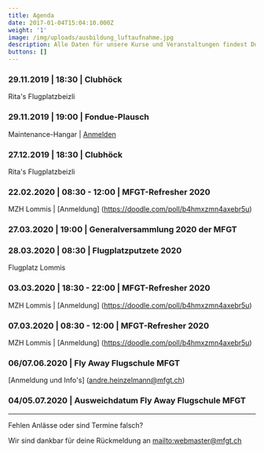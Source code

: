 ```yaml
---
title: Agenda
date: 2017-01-04T15:04:10.000Z
weight: '1'
image: /img/uploads/ausbildung_luftaufnahme.jpg
description: Alle Daten für unsere Kurse und Veranstaltungen findest Du in unserer Agenda.
buttons: []
---
```

### 29.11.2019 | 18:30 | Clubhöck

Rita's Flugplatzbeizli

### 29.11.2019 | 19:00 | Fondue-Plausch

Maintenance-Hangar | [Anmelden](https://doodle.com/poll/hadyig2z3spyunh6)

### 27.12.2019 | 18:30 | Clubhöck

Rita's Flugplatzbeizli

### 22.02.2020 | 08:30 - 12:00 | MFGT-Refresher 2020
MZH Lommis | [Anmeldung] (https://doodle.com/poll/b4hmxzmn4axebr5u)

### 27.03.2020 | 19:00 | Generalversammlung 2020 der MFGT

### 28.03.2020 | 08:30 | Flugplatzputzete 2020
Flugplatz Lommis

### 03.03.2020 | 18:30 - 22:00 | MFGT-Refresher 2020
MZH Lommis | [Anmeldung] (https://doodle.com/poll/b4hmxzmn4axebr5u)

### 07.03.2020 | 08:30 - 12:00 | MFGT-Refresher 2020
MZH Lommis | [Anmeldung] (https://doodle.com/poll/b4hmxzmn4axebr5u)

### 06/07.06.2020 | Fly Away Flugschule MFGT
[Anmeldung und Info's] (andre.heinzelmann@mfgt.ch)

### 04/05.07.2020 | Ausweichdatum Fly Away Flugschule MFGT

<hr>

Fehlen Anlässe oder sind Termine falsch?

Wir sind dankbar für deine Rückmeldung an <mailto:webmaster@mfgt.ch>
